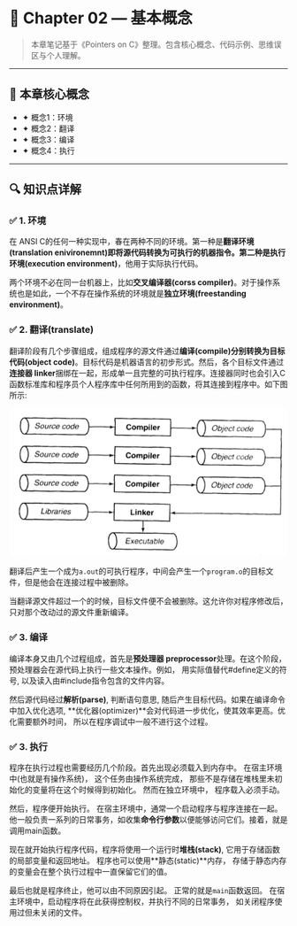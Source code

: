 # 📘 Chapter 02 — 基本概念

> 本章笔记基于《Pointers on C》整理。包含核心概念、代码示例、思维误区与个人理解。

---

## 🧠 本章核心概念

- ✦ 概念1：环境
- ✦ 概念2：翻译
- ✦ 概念3：编译
- ✦ 概念4：执行


---

## 🔍 知识点详解

### ✅ 1. 环境
在 ANSI C的任何一种实现中，春在两种不同的环境。第一种是**翻译环境(translation enivironemnt)**即将源代码转换为可执行的机器指令。第二种是**执行环境(execution environment)**，他用于实际执行代码。

两个环境不必在同一台机器上，比如**交叉编译器(corss compiler)**。对于操作系统也是如此，一个不存在操作系统的环境就是**独立环境(freestanding environment)**。

### ✅ 2. 翻译(translate)
翻译阶段有几个步骤组成，组成程序的源文件通过**编译(compile)**分别转换为**目标代码(object code)**。目标代码是机器语言的初步形式。然后，各个目标文件通过**连接器 linker**捆绑在一起，形成单一且完整的可执行程序。连接器同时也会引入C函数标准库和程序员个人程序库中任何所用到的函数，将其连接到程序中。如下图所示:

![翻译过程](images/image.png)

翻译后产生一个成为`a.out`的可执行程序，中间会产生一个`program.o`的目标文件，但是他会在连接过程中被删除。

当翻译源文件超过一个的时候，目标文件便不会被删除。这允许你对程序修改后，只对那个改动过的源文件重新编译。 

### ✅ 3. 编译
编译本身又由几个过程组成，首先是**预处理器 preprocessor**处理。在这个阶段，预处理器会在源代码上执行一些文本操作。例如， 用实际值替代#define定义的符号, 以及读入由#include指令包含的文件内容。

然后源代码经过**解析(parse)**, 判断语句意思, 随后产生目标代码。如果在编译命令中加入优化选项, **优化器(optimizer)**会对代码进一步优化，使其效率更高。优化需要额外时间， 所以在程序调试中一般不进行这个过程。

### ✅ 3. 执行
程序在执行过程也需要经历几个阶段。首先出现必须载入到内存中。 在宿主环境中(也就是有操作系统)， 这个任务由操作系统完成， 那些不是存储在堆栈里未初始化的变量将在这个时候得到初始化。 然而在独立环境中， 程序载入必须手动。

然后，程序便开始执行。 在宿主环境中，通常一个启动程序与程序连接在一起。 他一般负责一系列的日常事务，如收集**命令行参数**以便能够访问它们。接着，就是调用main函数。

现在就开始执行程序代码，程序将使用一个运行时**堆栈(stack)**, 它用于存储函数的局部变量和返回地址。 程序也可以使用**静态(static)**内存， 存储于静态内存的变量会在整个执行过程中一直保留它们的值。

最后也就是程序终止，他可以由不同原因引起。 正常的就是`main`函数返回。 在宿主环境中，启动程序将在此获得控制权，并执行不同的日常事务， 如关闭程序使用过但未关闭的文件。


